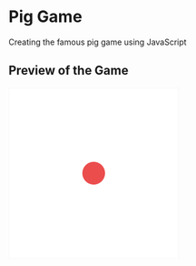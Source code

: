 # Pig Game

Creating the famous pig game using JavaScript

## Preview of the Game

![Test image](/img/dice-1.png)
